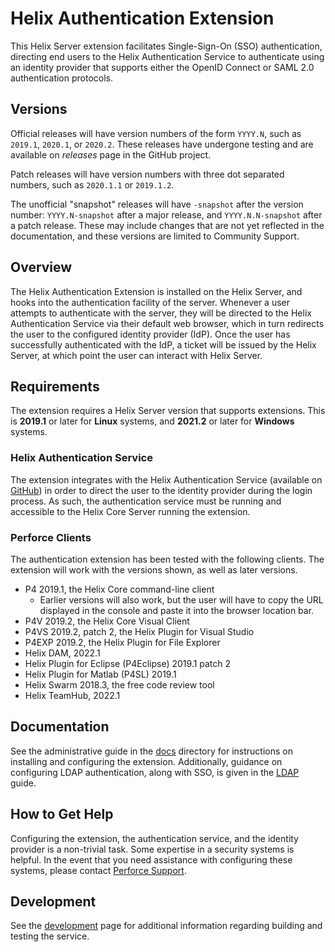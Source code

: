 # Helix Authentication Extension

This Helix Server extension facilitates Single-Sign-On (SSO) authentication,
directing end users to the Helix Authentication Service to authenticate using an
identity provider that supports either the OpenID Connect or SAML 2.0
authentication protocols.

## Versions

Official releases will have version numbers of the form `YYYY.N`, such as
`2019.1`, `2020.1`, or `2020.2`. These releases have undergone testing and are
available on *releases* page in the GitHub project.

Patch releases will have version numbers with three dot separated numbers, such
as `2020.1.1` or `2019.1.2`.

The unofficial "snapshot" releases will have `-snapshot` after the version
number: `YYYY.N-snapshot` after a major release, and `YYYY.N.N-snapshot` after a
patch release. These may include changes that are not yet reflected in the
documentation, and these versions are limited to Community Support.

## Overview

The Helix Authentication Extension is installed on the Helix Server, and hooks
into the authentication facility of the server. Whenever a user attempts to
authenticate with the server, they will be directed to the Helix Authentication
Service via their default web browser, which in turn redirects the user to the
configured identity provider (IdP). Once the user has successfully authenticated
with the IdP, a ticket will be issued by the Helix Server, at which point the
user can interact with Helix Server.

## Requirements

The extension requires a Helix Server version that supports extensions. This is
**2019.1** or later for **Linux** systems, and **2021.2** or later for
**Windows** systems.

### Helix Authentication Service

The extension integrates with the Helix Authentication Service
(available on [GitHub](https://github.com/perforce/helix-authentication-service))
in order to direct the user to the identity provider during the login process.
As such, the authentication service must be running and accessible to the
Helix Core Server running the extension.

### Perforce Clients

The authentication extension has been tested with the following clients. The
extension will work with the versions shown, as well as later versions.

* P4 2019.1, the Helix Core command-line client
    + Earlier versions will also work, but the user will have to copy the URL
      displayed in the console and paste it into the browser location bar.
* P4V 2019.2, the Helix Core Visual Client
* P4VS 2019.2, patch 2, the Helix Plugin for Visual Studio
* P4EXP 2019.2, the Helix Plugin for File Explorer
* Helix DAM, 2022.1
* Helix Plugin for Eclipse (P4Eclipse) 2019.1 patch 2
* Helix Plugin for Matlab (P4SL) 2019.1
* Helix Swarm 2018.3, the free code review tool
* Helix TeamHub, 2022.1

## Documentation

See the administrative guide in the [docs](./docs) directory for instructions on
installing and configuring the extension. Additionally, guidance on configuring
LDAP authentication, along with SSO, is given in the [LDAP](./docs/LDAP.md)
guide.

## How to Get Help

Configuring the extension, the authentication service, and the identity provider
is a non-trivial task. Some expertise in a security systems is helpful. In the
event that you need assistance with configuring these systems, please contact
[Perforce Support](https://www.perforce.com/support/request-support).

## Development

See the [development](./docs/Development.md) page for additional information
regarding building and testing the service.
